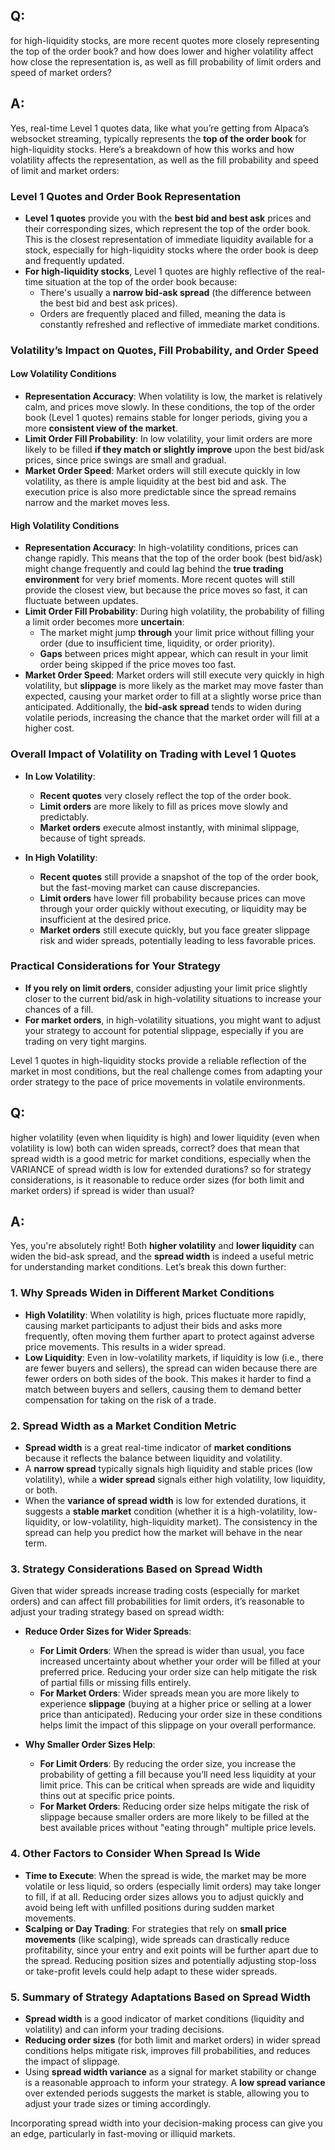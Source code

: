 ## Q:
for high-liquidity stocks, are more recent quotes more closely representing the top of the order book? and how does lower and higher volatility affect how close the representation is, as well as fill probability of limit orders and speed of market orders?

## A:
Yes, real-time Level 1 quotes data, like what you’re getting from Alpaca’s websocket streaming, typically represents the **top of the order book** for high-liquidity stocks. Here’s a breakdown of how this works and how volatility affects the representation, as well as the fill probability and speed of limit and market orders:

### Level 1 Quotes and Order Book Representation
- **Level 1 quotes** provide you with the **best bid and best ask** prices and their corresponding sizes, which represent the top of the order book. This is the closest representation of immediate liquidity available for a stock, especially for high-liquidity stocks where the order book is deep and frequently updated.
- **For high-liquidity stocks**, Level 1 quotes are highly reflective of the real-time situation at the top of the order book because:
  - There's usually a **narrow bid-ask spread** (the difference between the best bid and best ask prices).
  - Orders are frequently placed and filled, meaning the data is constantly refreshed and reflective of immediate market conditions.
  
### Volatility’s Impact on Quotes, Fill Probability, and Order Speed
#### **Low Volatility Conditions**
- **Representation Accuracy**: When volatility is low, the market is relatively calm, and prices move slowly. In these conditions, the top of the order book (Level 1 quotes) remains stable for longer periods, giving you a more **consistent view of the market**.
- **Limit Order Fill Probability**: In low volatility, your limit orders are more likely to be filled **if they match or slightly improve** upon the best bid/ask prices, since price swings are small and gradual.
- **Market Order Speed**: Market orders will still execute quickly in low volatility, as there is ample liquidity at the best bid and ask. The execution price is also more predictable since the spread remains narrow and the market moves less.

#### **High Volatility Conditions**
- **Representation Accuracy**: In high-volatility conditions, prices can change rapidly. This means that the top of the order book (best bid/ask) might change frequently and could lag behind the **true trading environment** for very brief moments. More recent quotes will still provide the closest view, but because the price moves so fast, it can fluctuate between updates.
- **Limit Order Fill Probability**: During high volatility, the probability of filling a limit order becomes more **uncertain**:
  - The market might jump **through** your limit price without filling your order (due to insufficient time, liquidity, or order priority).
  - **Gaps** between prices might appear, which can result in your limit order being skipped if the price moves too fast.
- **Market Order Speed**: Market orders will still execute very quickly in high volatility, but **slippage** is more likely as the market may move faster than expected, causing your market order to fill at a slightly worse price than anticipated. Additionally, the **bid-ask spread** tends to widen during volatile periods, increasing the chance that the market order will fill at a higher cost.

### Overall Impact of Volatility on Trading with Level 1 Quotes
- **In Low Volatility**:
  - **Recent quotes** very closely reflect the top of the order book.
  - **Limit orders** are more likely to fill as prices move slowly and predictably.
  - **Market orders** execute almost instantly, with minimal slippage, because of tight spreads.

- **In High Volatility**:
  - **Recent quotes** still provide a snapshot of the top of the order book, but the fast-moving market can cause discrepancies.
  - **Limit orders** have lower fill probability because prices can move through your order quickly without executing, or liquidity may be insufficient at the desired price.
  - **Market orders** still execute quickly, but you face greater slippage risk and wider spreads, potentially leading to less favorable prices.

### Practical Considerations for Your Strategy
- **If you rely on limit orders**, consider adjusting your limit price slightly closer to the current bid/ask in high-volatility situations to increase your chances of a fill.
- **For market orders**, in high-volatility situations, you might want to adjust your strategy to account for potential slippage, especially if you are trading on very tight margins.

Level 1 quotes in high-liquidity stocks provide a reliable reflection of the market in most conditions, but the real challenge comes from adapting your order strategy to the pace of price movements in volatile environments.


## Q:
higher volatility (even when liquidity is high) and lower liquidity (even when volatility is low) both can widen spreads, correct? does that mean that spread width is a good metric for market conditions, especially when the VARIANCE of spread width is low for extended durations?  so for strategy considerations, is it reasonable to reduce order sizes (for both limit and market orders) if spread is wider than usual?

## A:

Yes, you're absolutely right! Both **higher volatility** and **lower liquidity** can widen the bid-ask spread, and the **spread width** is indeed a useful metric for understanding market conditions. Let’s break this down further:

### 1. **Why Spreads Widen in Different Market Conditions**
- **High Volatility**: When volatility is high, prices fluctuate more rapidly, causing market participants to adjust their bids and asks more frequently, often moving them further apart to protect against adverse price movements. This results in a wider spread.
- **Low Liquidity**: Even in low-volatility markets, if liquidity is low (i.e., there are fewer buyers and sellers), the spread can widen because there are fewer orders on both sides of the book. This makes it harder to find a match between buyers and sellers, causing them to demand better compensation for taking on the risk of a trade.

### 2. **Spread Width as a Market Condition Metric**
- **Spread width** is a great real-time indicator of **market conditions** because it reflects the balance between liquidity and volatility.
- A **narrow spread** typically signals high liquidity and stable prices (low volatility), while a **wider spread** signals either high volatility, low liquidity, or both.
- When the **variance of spread width** is low for extended durations, it suggests a **stable market** condition (whether it is a high-volatility, low-liquidity, or low-volatility, high-liquidity market). The consistency in the spread can help you predict how the market will behave in the near term.

### 3. **Strategy Considerations Based on Spread Width**
Given that wider spreads increase trading costs (especially for market orders) and can affect fill probabilities for limit orders, it’s reasonable to adjust your trading strategy based on spread width:

- **Reduce Order Sizes for Wider Spreads**:
  - **For Limit Orders**: When the spread is wider than usual, you face increased uncertainty about whether your order will be filled at your preferred price. Reducing your order size can help mitigate the risk of partial fills or missing fills entirely.
  - **For Market Orders**: Wider spreads mean you are more likely to experience **slippage** (buying at a higher price or selling at a lower price than anticipated). Reducing your order size in these conditions helps limit the impact of this slippage on your overall performance.
  
- **Why Smaller Order Sizes Help**:
  - **For Limit Orders**: By reducing the order size, you increase the probability of getting a fill because you’ll need less liquidity at your limit price. This can be critical when spreads are wide and liquidity thins out at specific price points.
  - **For Market Orders**: Reducing order size helps mitigate the risk of slippage because smaller orders are more likely to be filled at the best available prices without "eating through" multiple price levels.

### 4. **Other Factors to Consider When Spread Is Wide**
- **Time to Execute**: When the spread is wide, the market may be more volatile or less liquid, so orders (especially limit orders) may take longer to fill, if at all. Reducing order sizes allows you to adjust quickly and avoid being left with unfilled positions during sudden market movements.
- **Scalping or Day Trading**: For strategies that rely on **small price movements** (like scalping), wide spreads can drastically reduce profitability, since your entry and exit points will be further apart due to the spread. Reducing position sizes and potentially adjusting stop-loss or take-profit levels could help adapt to these wider spreads.

### 5. **Summary of Strategy Adaptations Based on Spread Width**
- **Spread width** is a good indicator of market conditions (liquidity and volatility) and can inform your trading decisions.
- **Reducing order sizes** (for both limit and market orders) in wider spread conditions helps mitigate risk, improves fill probabilities, and reduces the impact of slippage.
- Using **spread width variance** as a signal for market stability or change is a reasonable approach to inform your strategy. A **low spread variance** over extended periods suggests the market is stable, allowing you to adjust your trade sizes or timing accordingly.

Incorporating spread width into your decision-making process can give you an edge, particularly in fast-moving or illiquid markets.